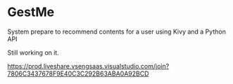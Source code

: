 # GestMe
System prepare to recommend contents for a user using Kivy and a Python API

Still working on it.

https://prod.liveshare.vsengsaas.visualstudio.com/join?7806C3437678F9E40C3C292B63ABA0A92BCD
